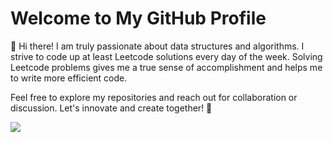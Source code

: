 # Welcome to My GitHub Profile

👋 Hi there! I am truly passionate about data structures and algorithms. I strive to code up at least Leetcode solutions every day of the week. Solving Leetcode problems gives me a true sense of accomplishment and helps me to write more efficient code.

Feel free to explore my repositories and reach out for collaboration or discussion. Let's innovate and create together! 🚀

<div>
  <img src="https://github-readme-stats.vercel.app/api/top-langs/?username=mcarthon&size_weight=1&count_weight=0&layout=normal&width=1600&theme=dark&langs_count=10&hide=jupyter%20notebook,r&custom_title=Programming%20Languages">
</div>
